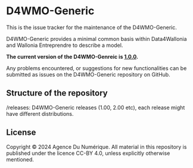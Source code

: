# D4WMO-Generic

This is the issue tracker for the maintenance of the D4WMO-Generic.

D4WMO-Generic provides a minimal common basis within Data4Wallonia and Wallonia Entreprendre to describe a model.

**The current version of the D4WMO-Genreic is [1.0.0](https://digitalwallonia.github.io/D4WMO-Generic/releases/1.0.0/).**

Any problems encountered, or suggestions for new functionalities can be submitted as issues on the D4WMO-Generic repository on GitHub.

## Structure of the repository
/releases: D4WMO-Generic releases (1.00, 2.00 etc), each release might have different distributions.

## License
Copyright © 2024  Agence Du Numérique. All material in this repository is published under the licence CC-BY 4.0, unless explicitly otherwise mentioned. 